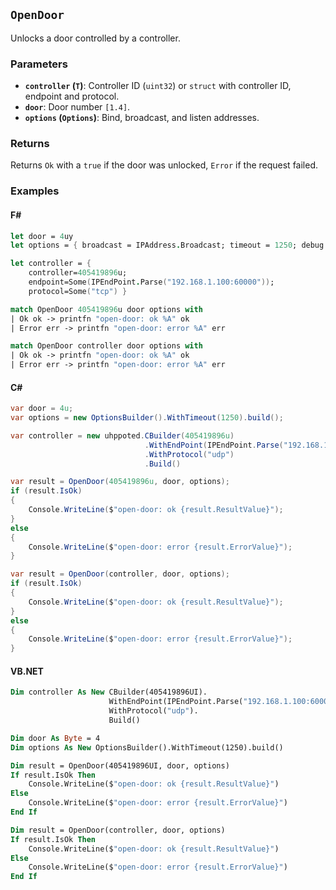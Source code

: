 ## **`OpenDoor`**

Unlocks a door controlled by a controller.

### Parameters
- **`controller` (`T`)**: Controller ID (`uint32`) or `struct` with controller ID, endpoint and protocol.
- **`door`**: Door number `[1.4]`.
- **`options` (`Options`)**: Bind, broadcast, and listen addresses.

### Returns
Returns `Ok` with a `true` if the door was unlocked, `Error` if the request failed.

### Examples
#### F#
```fsharp
let door = 4uy
let options = { broadcast = IPAddress.Broadcast; timeout = 1250; debug = true }

let controller = { 
    controller=405419896u; 
    endpoint=Some(IPEndPoint.Parse("192.168.1.100:60000")); 
    protocol=Some("tcp") }

match OpenDoor 405419896u door options with
| Ok ok -> printfn "open-door: ok %A" ok
| Error err -> printfn "open-door: error %A" err

match OpenDoor controller door options with
| Ok ok -> printfn "open-door: ok %A" ok
| Error err -> printfn "open-door: error %A" err
```

#### C#
```csharp
var door = 4u;
var options = new OptionsBuilder().WithTimeout(1250).build();

var controller = new uhppoted.CBuilder(405419896u)
                              .WithEndPoint(IPEndPoint.Parse("192.168.1.100:60000"))
                              .WithProtocol("udp")
                              .Build()

var result = OpenDoor(405419896u, door, options);
if (result.IsOk)
{
    Console.WriteLine($"open-door: ok {result.ResultValue}");
}
else
{
    Console.WriteLine($"open-door: error {result.ErrorValue}");
}

var result = OpenDoor(controller, door, options);
if (result.IsOk)
{
    Console.WriteLine($"open-door: ok {result.ResultValue}");
}
else
{
    Console.WriteLine($"open-door: error {result.ErrorValue}");
}
```

#### VB.NET
```vb
Dim controller As New CBuilder(405419896UI).
                      WithEndPoint(IPEndPoint.Parse("192.168.1.100:60000")).
                      WithProtocol("udp").
                      Build()

Dim door As Byte = 4
Dim options As New OptionsBuilder().WithTimeout(1250).build()

Dim result = OpenDoor(405419896UI, door, options)
If result.IsOk Then
    Console.WriteLine($"open-door: ok {result.ResultValue}")
Else
    Console.WriteLine($"open-door: error {result.ErrorValue}")
End If

Dim result = OpenDoor(controller, door, options)
If result.IsOk Then
    Console.WriteLine($"open-door: ok {result.ResultValue}")
Else
    Console.WriteLine($"open-door: error {result.ErrorValue}")
End If
```
